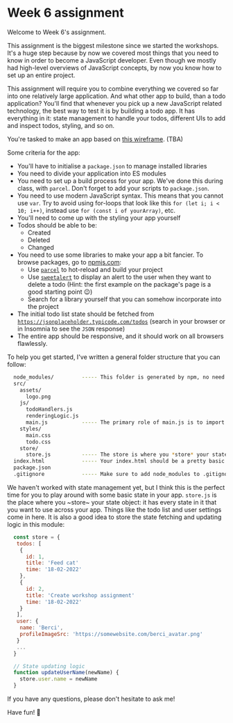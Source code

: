 # Week 6 assignment

Welcome to Week 6's assignment.

This assignment is the biggest milestone since we started the workshops. It's a huge step because by now we covered most things that you need to know in order to become a JavaScript developer. Even though we mostly had high-level overviews of JavaScript concepts, by now you know how to set up an entire project.

This assignment will require you to combine everything we covered so far into one relatively large application. And what other app to build, than a todo application? You'll find that whenever you pick up a new JavaScript related technology, the best way to test it is by building a todo app. It has everything in it: state management to handle your todos, different UIs to add and inspect todos, styling, and so on.

You're tasked to make an app based on [this wireframe](). (TBA)

Some criteria for the app:
- You'll have to initialise a `package.json` to manage installed libraries
- You need to divide your application into ES modules
- You need to set up a build process for your app. We've done this during class, with `parcel`. Don't forget to add your scripts to `package.json`.
- You need to use modern JavaScript syntax. This means that you cannot use `var`. Try to avoid using for-loops that look like this `for (let i; i < 10; i++)`, instead use `for (const i of yourArray)`, etc.
- You'll need to come up with the styling your app yourself
- Todos should be able to be:
  - Created
  - Deleted
  - Changed
- You need to use some libraries to make your app a bit fancier. To browse packages, go to [npmjs.com](https://npmjs.com):
  - Use [`parcel`](https://www.npmjs.com/package/parcel) to hot-reload and build your project
  - Use [`sweetalert`](https://www.npmjs.com/package/sweetalert) to display an alert to the user when they want to delete a todo (Hint: the first example on the package's page is a good starting point 😉)
  - Search for a library yourself that you can somehow incorporate into the project
- The initial todo list state should be fetched from [`https://jsonplaceholder.typicode.com/todos`](https://jsonplaceholder.typicode.com/todos) (search in your browser or in Insomnia to see the `JSON` response)
- The entire app should be responsive, and it should work on all browsers flawlessly.

To help you get started, I've written a general folder structure that you can follow:

```bash
  node_modules/         ----- This folder is generated by npm, no need to ever touch it
  src/
    assets/
      logo.png
    js/
      todoHandlers.js
      renderingLogic.js
      main.js           ----- The primary role of main.js is to import values from other .js files
    styles/
      main.css
      todo.css
    store/
      store.js          ----- The store is where you *store* your state
  index.html            ----- Your index.html should be a pretty basic file, that imports main.js
  package.json
  .gitignore            ----- Make sure to add node_modules to .gitignore!
```

We haven't worked with state management yet, but I think this is the perfect time for you to play around with some basic state in your app. `store.js` is the place where you ~store~ your state object: it has every state in it that you want to use across your app. Things like the todo list and user settings come in here. It is also a good idea to store the state fetching and updating logic in this module:

```javascript
  const store = {
   todos: [
    {
      id: 1,
      title: 'Feed cat'
      time: '18-02-2022'
    },
    {
      id: 2,
      title: 'Create workshop assignment'
      time: '18-02-2022'
    }
   ],
   user: {
    name: 'Berci',
    profileImageSrc: 'https://somewebsite.com/berci_avatar.png'
   }
   ...
  }

  // State updating logic
  function updateUserName(newName) {
    store.user.name = newName
  }
```

If you have any questions, please don't hesitate to ask me!

Have fun! 🦧